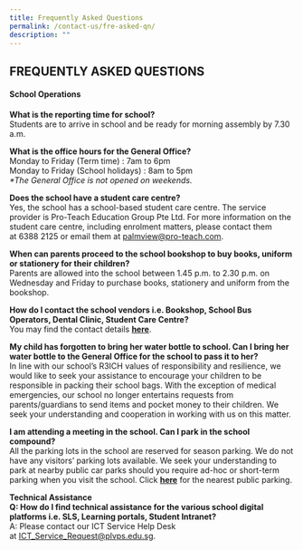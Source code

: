 ```yaml
---
title: Frequently Asked Questions
permalink: /contact-us/fre-asked-qn/
description: ""
---
```

## FREQUENTLY ASKED QUESTIONS

#### School Operations

**What is the reporting time for school?** <br>
Students are to arrive in school and be ready for morning assembly by 7.30 a.m.

**What is the office hours for the General Office?** <br>
Monday to Friday (Term time) : 7am to 6pm <br>
Monday to Friday (School holidays) : 8am to 5pm  <br>
_\*The General Office is not opened on weekends._

**Does the school have a student care centre?**   <br>
Yes, the school has a school-based student care centre. The service provider is Pro-Teach Education Group Pte Ltd. For more information on the student care centre, including enrolment matters, please contact them at 6388 2125 or email them at [palmview@pro-teach.com](mailto:palmview@pro-teach.com).   
  
**When can parents proceed to the school bookshop to buy books, uniform or stationery for their children?**   <br>
Parents are allowed into the school between 1.45 p.m. to 2.30 p.m. on Wednesday and Friday to purchase books, stationery and uniform from the bookshop.
  
**How do I contact the school vendors i.e. Bookshop, School Bus Operators, Dental Clinic, Student Care Centre?** <br>
You may find the contact details **[here](/for-parents/service-providers/)**.

**My child has forgotten to bring her water bottle to school. Can I bring her water bottle to the General Office for the school to pass it to her?**   <br>
In line with our school’s R3ICH values of responsibility and resilience, we would like to seek your assistance to encourage your children to be responsible in packing their school bags. With the exception of medical emergencies, our school no longer entertains requests from parents/guardians to send items and pocket money to their children. We seek your understanding and cooperation in working with us on this matter.

**I am attending a meeting in the school. Can I park in the school compound?**   <br>
All the parking lots in the school are reserved for season parking. We do not have any visitors’ parking lots available. We seek your understanding to park at nearby public car parks should you require ad-hoc or short-term parking when you visit the school. Click **[here](/for-parents/pearking-facilities-near-school/)** for the nearest public parking.

**Technical Assistance**<br>
**Q: How do I find technical assistance for the various school digital platforms i.e. SLS, Learning portals, Student Intranet?** <br>
A: Please contact our ICT Service Help Desk at [ICT_Service_Request@plvps.edu.sg](mailto:ICT_Service_Request@plvps.edu.sg).